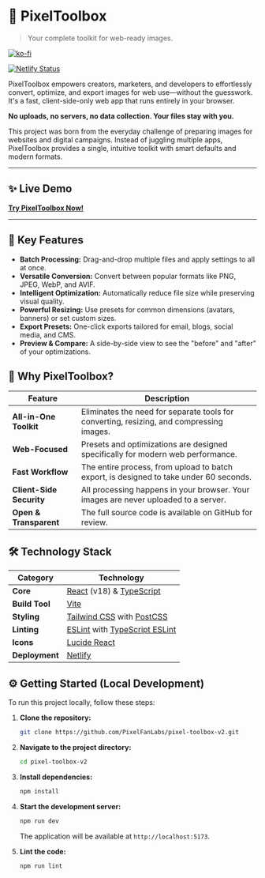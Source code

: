 # 🎨 PixelToolbox

> Your complete toolkit for web-ready images.

[![ko-fi](https://ko-fi.com/img/githubbutton_sm.svg)](https://ko-fi.com/P5P41JNX62)

[![Netlify Status](https://api.netlify.com/api/v1/badges/YOUR_NETLIFY_BADGE_ID/deploy-status)](https://app.netlify.com/sites/YOUR_NETLIFY_SITE_NAME/deploys)

PixelToolbox empowers creators, marketers, and developers to effortlessly convert, optimize, and export images for web use—without the guesswork. It's a fast, client-side-only web app that runs entirely in your browser.

**No uploads, no servers, no data collection. Your files stay with you.**

This project was born from the everyday challenge of preparing images for websites and digital campaigns. Instead of juggling multiple apps, PixelToolbox provides a single, intuitive toolkit with smart defaults and modern formats.

---

## ✨ Live Demo

**[Try PixelToolbox Now!](https://pixeltoolbox.netlify.app/)**

---

## 🚀 Key Features

*   **Batch Processing:** Drag-and-drop multiple files and apply settings to all at once.
*   **Versatile Conversion:** Convert between popular formats like PNG, JPEG, WebP, and AVIF.
*   **Intelligent Optimization:** Automatically reduce file size while preserving visual quality.
*   **Powerful Resizing:** Use presets for common dimensions (avatars, banners) or set custom sizes.
*   **Export Presets:** One-click exports tailored for email, blogs, social media, and CMS.
*   **Preview & Compare:** A side-by-side view to see the "before" and "after" of your optimizations.

## 🤔 Why PixelToolbox?

| Feature | Description |
|---|---|
| **All-in-One Toolkit** | Eliminates the need for separate tools for converting, resizing, and compressing images. |
| **Web-Focused** | Presets and optimizations are designed specifically for modern web performance. |
| **Fast Workflow** | The entire process, from upload to batch export, is designed to take under 60 seconds. |
| **Client-Side Security** | All processing happens in your browser. Your images are never uploaded to a server. |
| **Open & Transparent** | The full source code is available on GitHub for review. |

## 🛠️ Technology Stack

| Category          | Technology                                                                                             |
| ----------------- | ------------------------------------------------------------------------------------------------------ |
| **Core**          | [React](https://reactjs.org/) (v18) & [TypeScript](https://www.typescriptlang.org/)                     |
| **Build Tool**    | [Vite](https://vitejs.dev/)                                                                            |
| **Styling**       | [Tailwind CSS](https://tailwindcss.com/) with [PostCSS](https://postcss.org/)                            |
| **Linting**       | [ESLint](https://eslint.org/) with [TypeScript ESLint](https://typescript-eslint.io/)                    |
| **Icons**         | [Lucide React](https://lucide.dev/guide/packages/lucide-react)                                         |
| **Deployment**    | [Netlify](https://www.netlify.com/)                                                                    |

## ⚙️ Getting Started (Local Development)

To run this project locally, follow these steps:

1.  **Clone the repository:**
    ```sh
    git clone https://github.com/PixelFanLabs/pixel-toolbox-v2.git
    ```

2.  **Navigate to the project directory:**
    ```sh
    cd pixel-toolbox-v2
    ```

3.  **Install dependencies:**
    ```sh
    npm install
    ```

4.  **Start the development server:**
    ```sh
    npm run dev
    ```
    The application will be available at `http://localhost:5173`.

5.  **Lint the code:**
    ```sh
    npm run lint
    ```
